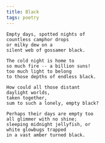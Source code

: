 ```yaml
---
title: Black
tags: poetry
---
```


    Empty days, spotted nights of
    countless camphor drops
    or milky dew on a
    silent web of gossamer black.

    The cold night is home to
    so much fire -- a billion suns!
    too much light to belong
    to those depths of endless black.

    How could all those distant
    daylight worlds,
    taken together,
    sum to such a lonely, empty black?

    Perhaps their days are empty too
    all glimmer with no shine;
    sleeping midnight jellyfish, or
    white glowbugs trapped
    in a vast amber turned black.



